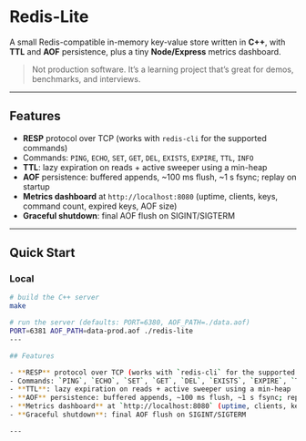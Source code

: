 # Redis-Lite

A small Redis-compatible in-memory key-value store written in **C++**, with **TTL** and **AOF** persistence, plus a tiny **Node/Express** metrics dashboard.

> Not production software. It’s a learning project that’s great for demos, benchmarks, and interviews.

---

## Features

- **RESP** protocol over TCP (works with `redis-cli` for the supported commands)
- Commands: `PING`, `ECHO`, `SET`, `GET`, `DEL`, `EXISTS`, `EXPIRE`, `TTL`, `INFO`
- **TTL**: lazy expiration on reads + active sweeper using a min-heap
- **AOF** persistence: buffered appends, ~100 ms flush, ~1 s fsync; replay on startup
- **Metrics dashboard** at `http://localhost:8080` (uptime, clients, keys, command count, expired keys, AOF size)
- **Graceful shutdown**: final AOF flush on SIGINT/SIGTERM

---

## Quick Start

### Local

```bash
# build the C++ server
make

# run the server (defaults: PORT=6380, AOF_PATH=./data.aof)
PORT=6381 AOF_PATH=data-prod.aof ./redis-lite
---

## Features

- **RESP** protocol over TCP (works with `redis-cli` for the supported commands)
- Commands: `PING`, `ECHO`, `SET`, `GET`, `DEL`, `EXISTS`, `EXPIRE`, `TTL`, `INFO`
- **TTL**: lazy expiration on reads + active sweeper using a min-heap
- **AOF** persistence: buffered appends, ~100 ms flush, ~1 s fsync; replay on startup
- **Metrics dashboard** at `http://localhost:8080` (uptime, clients, keys, command count, expired keys, AOF size)
- **Graceful shutdown**: final AOF flush on SIGINT/SIGTERM

---
